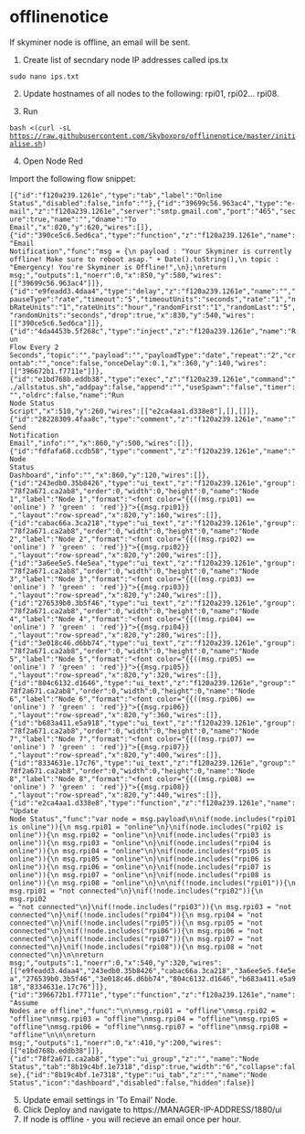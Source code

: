 # offlinenotice

If skyminer node is offline, an email will be sent.

1. Create list of secndary node IP addresses called ips.tx 

<code>sudo nano ips.txt</code>

2. Update hostnames of all nodes to the following: rpi01, rpi02... rpi08.

3. Run 

<code>bash <(curl -sL https://raw.githubusercontent.com/Skyboxpro/offlinenotice/master/initialise.sh)</code>

4. Open Node Red

Import the following flow snippet:

<code>[{"id":"f120a239.1261e","type":"tab","label":"Online Status","disabled":false,"info":""},{"id":"39699c56.963ac4","type":"e-mail","z":"f120a239.1261e","server":"smtp.gmail.com","port":"465","secure":true,"name":"","dname":"To Email","x":820,"y":620,"wires":[]},{"id":"390ce5c6.5ed6ca","type":"function","z":"f120a239.1261e","name":"Email Notification","func":"msg = {\n    payload : \"Your Skyminer is currently offline! Make sure to reboot asap.\" + Date().toString(),\n    topic : \"Emergency! You're Skyminer is Offline!\",\n};\nreturn msg;","outputs":1,"noerr":0,"x":850,"y":580,"wires":[["39699c56.963ac4"]]},{"id":"e9feadd3.4daa4","type":"delay","z":"f120a239.1261e","name":"","pauseType":"rate","timeout":"5","timeoutUnits":"seconds","rate":"1","nbRateUnits":"1","rateUnits":"hour","randomFirst":"1","randomLast":"5","randomUnits":"seconds","drop":true,"x":830,"y":540,"wires":[["390ce5c6.5ed6ca"]]},{"id":"4da4453b.5f268c","type":"inject","z":"f120a239.1261e","name":"Run Flow Every 2 Seconds","topic":"","payload":"","payloadType":"date","repeat":"2","crontab":"","once":false,"onceDelay":0.1,"x":360,"y":140,"wires":[["396672b1.f7711e"]]},{"id":"e1bd768b.eddb38","type":"exec","z":"f120a239.1261e","command":"./allstatus.sh","addpay":false,"append":"","useSpawn":"false","timer":"","oldrc":false,"name":"Run Node Status Script","x":510,"y":260,"wires":[["e2ca4aa1.d338e8"],[],[]]},{"id":"28228309.4faa8c","type":"comment","z":"f120a239.1261e","name":"Send Notification Email","info":"","x":860,"y":500,"wires":[]},{"id":"fdfafa68.ccdb58","type":"comment","z":"f120a239.1261e","name":"Node Status Dashboard","info":"","x":860,"y":120,"wires":[]},{"id":"243edb0.35b8426","type":"ui_text","z":"f120a239.1261e","group":"78f2a671.ca2ab8","order":0,"width":0,"height":0,"name":"Node 1","label":"Node 1","format":"<font color=\"{{((msg.rpi01)  == 'online') ? 'green' : 'red'}}\">{{msg.rpi01}} </font>","layout":"row-spread","x":820,"y":160,"wires":[]},{"id":"cabac66a.3ca218","type":"ui_text","z":"f120a239.1261e","group":"78f2a671.ca2ab8","order":0,"width":0,"height":0,"name":"Node 2","label":"Node 2","format":"<font color=\"{{((msg.rpi02)  == 'online') ? 'green' : 'red'}}\">{{msg.rpi02}} </font>","layout":"row-spread","x":820,"y":200,"wires":[]},{"id":"3a6ee5e5.f4e5ea","type":"ui_text","z":"f120a239.1261e","group":"78f2a671.ca2ab8","order":0,"width":0,"height":0,"name":"Node 3","label":"Node 3","format":"<font color=\"{{((msg.rpi03)  == 'online') ? 'green' : 'red'}}\">{{msg.rpi03}} </font>","layout":"row-spread","x":820,"y":240,"wires":[]},{"id":"276539b0.3b5f46","type":"ui_text","z":"f120a239.1261e","group":"78f2a671.ca2ab8","order":0,"width":0,"height":0,"name":"Node 4","label":"Node 4","format":"<font color=\"{{((msg.rpi04)  == 'online') ? 'green' : 'red'}}\">{{msg.rpi04}} </font>","layout":"row-spread","x":820,"y":280,"wires":[]},{"id":"3e018c46.d6bb74","type":"ui_text","z":"f120a239.1261e","group":"78f2a671.ca2ab8","order":0,"width":0,"height":0,"name":"Node 5","label":"Node 5","format":"<font color=\"{{((msg.rpi05)  == 'online') ? 'green' : 'red'}}\">{{msg.rpi05}} </font>","layout":"row-spread","x":820,"y":320,"wires":[]},{"id":"804c6132.d1646","type":"ui_text","z":"f120a239.1261e","group":"78f2a671.ca2ab8","order":0,"width":0,"height":0,"name":"Node 6","label":"Node 6","format":"<font color=\"{{((msg.rpi06)  == 'online') ? 'green' : 'red'}}\">{{msg.rpi06}} </font>","layout":"row-spread","x":820,"y":360,"wires":[]},{"id":"b683a411.e5a918","type":"ui_text","z":"f120a239.1261e","group":"78f2a671.ca2ab8","order":0,"width":0,"height":0,"name":"Node 7","label":"Node 7","format":"<font color=\"{{((msg.rpi07)  == 'online') ? 'green' : 'red'}}\">{{msg.rpi07}} </font>","layout":"row-spread","x":820,"y":400,"wires":[]},{"id":"8334631e.17c76","type":"ui_text","z":"f120a239.1261e","group":"78f2a671.ca2ab8","order":0,"width":0,"height":0,"name":"Node 8","label":"Node 8","format":"<font color=\"{{((msg.rpi08)  == 'online') ? 'green' : 'red'}}\">{{msg.rpi08}} </font>","layout":"row-spread","x":820,"y":440,"wires":[]},{"id":"e2ca4aa1.d338e8","type":"function","z":"f120a239.1261e","name":"Update Node Status","func":"var node = msg.payload\n\nif(node.includes(\"rpi01 is online\")){\n    msg.rpi01 = \"online\"\n}\nif(node.includes(\"rpi02 is online\")){\n    msg.rpi02 = \"online\"\n}\nif(node.includes(\"rpi03 is online\")){\n    msg.rpi03 = \"online\"\n}\nif(node.includes(\"rpi04 is online\")){\n    msg.rpi04 = \"online\"\n}\nif(node.includes(\"rpi05 is online\")){\n    msg.rpi05 = \"online\"\n}\nif(node.includes(\"rpi06 is online\")){\n    msg.rpi06 = \"online\"\n}\nif(node.includes(\"rpi07 is online\")){\n    msg.rpi07 = \"online\"\n}\nif(node.includes(\"rpi08 is online\")){\n    msg.rpi08 = \"online\"\n}\n\nif(!node.includes(\"rpi01\")){\n    msg.rpi01 = \"not connected\"\n}\nif(!node.includes(\"rpi02\")){\n    msg.rpi02 = \"not connected\"\n}\nif(!node.includes(\"rpi03\")){\n    msg.rpi03 = \"not connected\"\n}\nif(!node.includes(\"rpi04\")){\n    msg.rpi04 = \"not connected\"\n}\nif(!node.includes(\"rpi05\")){\n    msg.rpi05 = \"not connected\"\n}\nif(!node.includes(\"rpi06\")){\n    msg.rpi06 = \"not connected\"\n}\nif(!node.includes(\"rpi07\")){\n    msg.rpi07 = \"not connected\"\n}\nif(!node.includes(\"rpi08\")){\n    msg.rpi08 = \"not connected\"\n}\n\nreturn msg;","outputs":1,"noerr":0,"x":540,"y":320,"wires":[["e9feadd3.4daa4","243edb0.35b8426","cabac66a.3ca218","3a6ee5e5.f4e5ea","276539b0.3b5f46","3e018c46.d6bb74","804c6132.d1646","b683a411.e5a918","8334631e.17c76"]]},{"id":"396672b1.f7711e","type":"function","z":"f120a239.1261e","name":"Assume Nodes are offline","func":"\n\nmsg.rpi01 = \"offline\"\nmsg.rpi02 = \"offline\"\nmsg.rpi03 = \"offline\"\nmsg.rpi04 = \"offline\"\nmsg.rpi05 = \"offline\"\nmsg.rpi06 = \"offline\"\nmsg.rpi07 = \"offline\"\nmsg.rpi08 = \"offline\"\n\n\nreturn msg;","outputs":1,"noerr":0,"x":410,"y":200,"wires":[["e1bd768b.eddb38"]]},{"id":"78f2a671.ca2ab8","type":"ui_group","z":"","name":"Node Status","tab":"8b19c4bf.1e7318","disp":true,"width":"6","collapse":false},{"id":"8b19c4bf.1e7318","type":"ui_tab","z":"","name":"Node Status","icon":"dashboard","disabled":false,"hidden":false}]</code>

5. Update email settings in 'To Email' Node.
6. Click Deploy and navigate to https://MANAGER-IP-ADDRESS/1880/ui
7. If node is offline - you will recieve an email once per hour.

